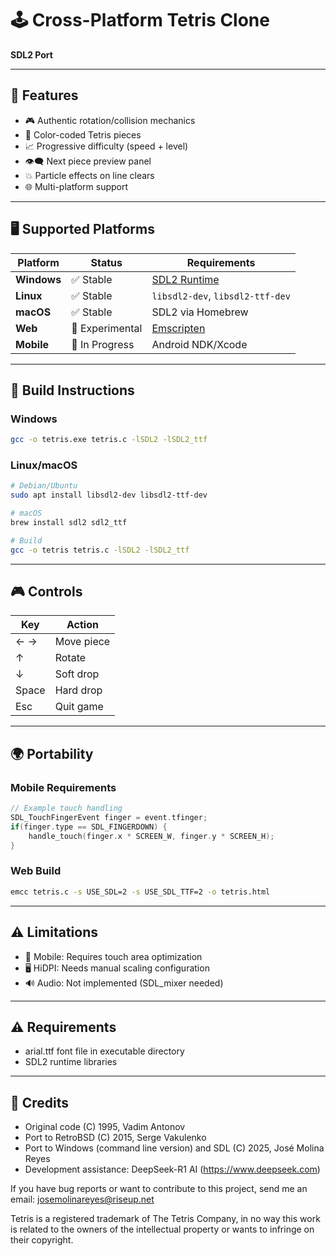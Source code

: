 # 🕹️ Cross-Platform Tetris Clone
**SDL2 Port**  

---

## 🚀 Features  
- 🎮 Authentic rotation/collision mechanics  
- 🌈 Color-coded Tetris pieces  
- 📈 Progressive difficulty (speed + level)  
- 👁️🗨️ Next piece preview panel  
- 💥 Particle effects on line clears  
- 🌐 Multi-platform support  

---

## 🖥️ Supported Platforms  

| Platform       | Status          | Requirements                          |  
|----------------|-----------------|---------------------------------------|  
| **Windows**    | ✅ Stable       | [SDL2 Runtime](https://libsdl.org/)   |  
| **Linux**      | ✅ Stable       | `libsdl2-dev`, `libsdl2-ttf-dev`      |  
| **macOS**      | ✅ Stable       | SDL2 via Homebrew                     |  
| **Web**        | 🚧 Experimental| [Emscripten](https://emscripten.org)   |  
| **Mobile**     | 🚧 In Progress  | Android NDK/Xcode                     |  

---

## 🔨 Build Instructions  

### Windows  
```bash  
gcc -o tetris.exe tetris.c -lSDL2 -lSDL2_ttf  
```

### Linux/macOS  
```bash  
# Debian/Ubuntu  
sudo apt install libsdl2-dev libsdl2-ttf-dev  

# macOS  
brew install sdl2 sdl2_ttf  

# Build  
gcc -o tetris tetris.c -lSDL2 -lSDL2_ttf  
```

---

## 🎮 Controls  

| Key            | Action          |  
|----------------|-----------------|  
| ← →           | Move piece      |  
| ↑             | Rotate          |  
| ↓             | Soft drop       |  
| Space         | Hard drop       |  
| Esc           | Quit game       |  

---

## 🌍 Portability  

### Mobile Requirements  
```c  
// Example touch handling  
SDL_TouchFingerEvent finger = event.tfinger;  
if(finger.type == SDL_FINGERDOWN) {  
    handle_touch(finger.x * SCREEN_W, finger.y * SCREEN_H);  
}  
```

### Web Build  
```bash  
emcc tetris.c -s USE_SDL=2 -s USE_SDL_TTF=2 -o tetris.html  
```

---

## ⚠️ Limitations  
- 📱 Mobile: Requires touch area optimization  
- 🖥️ HiDPI: Needs manual scaling configuration  
- 🔊 Audio: Not implemented (SDL_mixer needed)  

---

## ⚠️ Requirements
* arial.ttf font file in executable directory
* SDL2 runtime libraries

---

## 📜 Credits  
- Original code (C) 1995, Vadim Antonov
- Port to RetroBSD (C) 2015, Serge Vakulenko
- Port to Windows (command line version) and SDL (C) 2025, José Molina Reyes
- Development assistance: DeepSeek-R1 AI (https://www.deepseek.com)

If you have bug reports or want to contribute to this project, send me an email: josemolinareyes@riseup.net

Tetris is a registered trademark of The Tetris Company, in no way this work is related to the owners of the intellectual property or wants to infringe on their copyright.
